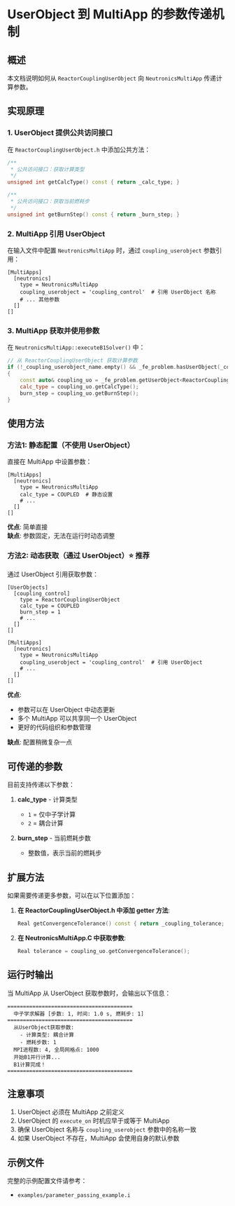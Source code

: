 # UserObject 到 MultiApp 的参数传递机制

## 概述

本文档说明如何从 `ReactorCouplingUserObject` 向 `NeutronicsMultiApp` 传递计算参数。

## 实现原理

### 1. UserObject 提供公共访问接口

在 `ReactorCouplingUserObject.h` 中添加公共方法：

```cpp
/**
 * 公共访问接口：获取计算类型
 */
unsigned int getCalcType() const { return _calc_type; }

/**
 * 公共访问接口：获取当前燃耗步
 */
unsigned int getBurnStep() const { return _burn_step; }
```

### 2. MultiApp 引用 UserObject

在输入文件中配置 `NeutronicsMultiApp` 时，通过 `coupling_userobject` 参数引用：

```
[MultiApps]
  [neutronics]
    type = NeutronicsMultiApp
    coupling_userobject = 'coupling_control'  # 引用 UserObject 名称
    # ... 其他参数
  []
[]
```

### 3. MultiApp 获取并使用参数

在 `NeutronicsMultiApp::executeB1Solver()` 中：

```cpp
// 从 ReactorCouplingUserObject 获取计算参数
if (!_coupling_userobject_name.empty() && _fe_problem.hasUserObject(_coupling_userobject_name))
{
    const auto& coupling_uo = _fe_problem.getUserObject<ReactorCouplingUserObject>(_coupling_userobject_name);
    calc_type = coupling_uo.getCalcType();
    burn_step = coupling_uo.getBurnStep();
}
```

## 使用方法

### 方法1: 静态配置（不使用 UserObject）

直接在 MultiApp 中设置参数：

```
[MultiApps]
  [neutronics]
    type = NeutronicsMultiApp
    calc_type = COUPLED  # 静态设置
    # ...
  []
[]
```

**优点**: 简单直接  
**缺点**: 参数固定，无法在运行时动态调整

### 方法2: 动态获取（通过 UserObject）⭐ 推荐

通过 UserObject 引用获取参数：

```
[UserObjects]
  [coupling_control]
    type = ReactorCouplingUserObject
    calc_type = COUPLED
    burn_step = 1
    # ...
  []
[]

[MultiApps]
  [neutronics]
    type = NeutronicsMultiApp
    coupling_userobject = 'coupling_control'  # 引用 UserObject
    # ...
  []
[]
```

**优点**: 
- 参数可以在 UserObject 中动态更新
- 多个 MultiApp 可以共享同一个 UserObject
- 更好的代码组织和参数管理

**缺点**: 配置稍微复杂一点

## 可传递的参数

目前支持传递以下参数：

1. **calc_type** - 计算类型
   - `1` = 仅中子学计算
   - `2` = 耦合计算

2. **burn_step** - 当前燃耗步数
   - 整数值，表示当前的燃耗步

## 扩展方法

如果需要传递更多参数，可以在以下位置添加：

1. **在 ReactorCouplingUserObject.h 中添加 getter 方法**:
   ```cpp
   Real getConvergenceTolerance() const { return _coupling_tolerance; }
   ```

2. **在 NeutronicsMultiApp.C 中获取参数**:
   ```cpp
   Real tolerance = coupling_uo.getConvergenceTolerance();
   ```

## 运行时输出

当 MultiApp 从 UserObject 获取参数时，会输出以下信息：

```
========================================
  中子学求解器 [步数: 1, 时间: 1.0 s, 燃耗步: 1]
========================================
  从UserObject获取参数:
    - 计算类型: 耦合计算
    - 燃耗步数: 1
  MPI进程数: 4, 全局网格点: 1000
  开始B1并行计算...
  B1计算完成！
========================================
```

## 注意事项

1. UserObject 必须在 MultiApp 之前定义
2. UserObject 的 `execute_on` 时机应早于或等于 MultiApp
3. 确保 UserObject 名称与 `coupling_userobject` 参数中的名称一致
4. 如果 UserObject 不存在，MultiApp 会使用自身的默认参数

## 示例文件

完整的示例配置文件请参考：
- `examples/parameter_passing_example.i`

